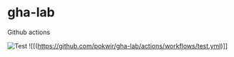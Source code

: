 # gha-lab
Github actions

![Test](https://github.com/pokwir/gha-lab/actions/workflows/test.yml/badge.svg)
![[(https://github.com/pokwir/gha-lab/actions/workflows/test.yml)]]
